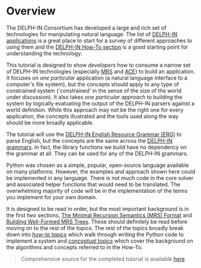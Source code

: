 # Overview

The DELPH-IN Consortium has developed a large and rich set of technologies for manipulating natural language. The list of [DELPH-IN applications](https://delph-in.github.io/docs/home/DelphinApplications/) is a great place to start for a survey of different approaches to using them and the [DELPH-IN How-To section](https://delph-in.github.io/docs/howto/DelphinWelcome/) is a good starting point for understanding the technology.

This tutorial is designed to show *developers* how to consume a narrow set of DELPH-IN technologies (especially [MRS](mrscon/devhowto0010MRS) and [ACE](http://sweaglesw.org/linguistics/ace/)) to build an application. It focuses on *one particular* application (a natural language interface to a computer's file system), but the concepts should apply to any type of constrained system ('constrained' in the sense of the size of the world under discussion). It also takes *one particular approach* to building the system by logically evaluating the output of the DELPH-IN parsers against a world definition. While this approach may not be the right one for every application, the concepts illustrated and the tools used along the way should be more broadly applicable.

The tutorial will use the [DELPH-IN English Resource Grammar (ERG)](https://delph-in.github.io/docs/erg/ErgTop/) to parse English, but the concepts are the same across the [DELPH-IN grammars](https://delph-in.github.io/docs/grammars/GrammarsOverview/).  In fact, the library functions we build have no dependency on the grammar at all. They can be used for any of the DELPH-IN grammars.

Python was chosen as a simple, popular, open-source language available on many platforms. However, the examples and approach shown here could be implemented in any language. There is not much code in the core solver and associated helper functions that would need to be translated. The overwhelming majority of code will be in the implementation of the terms you implement for your own domain.

It is designed to be read in order, but the most important background is in the first two sections, [The Minimal Recursion Semantics (MRS) Format](mrscon/devhowto0010MRS) and [Building Well-Formed MRS Trees](mrscon/devhowto0020WellFormedTree). These should definitely be read before moving on to the rest of the topics. The rest of the topics broadly break down into [*how-to topics*](pxHowTo/pxHowTo010Overview) which walk through writing the Python code to implement a system and [*conceptual topics*](devcon/devcon0000Overview) which cover the background on the algorithms and concepts referred to in the How-To.

> Comprehensive source for the completed tutorial is available [here](https://github.com/EricZinda/Perplexity).